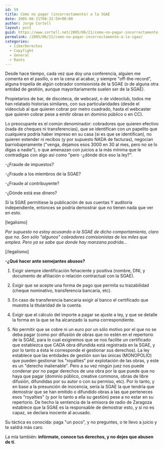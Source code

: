 ```yaml
---
id: 59
title: Cómo no pagar (incorrectamente) a la SGAE
date: 2005-06-21T08:32:59+00:00
author: Jorge Cortell
layout: post
guid: https://www.cortell.net/2005/06/21/como-no-pagar-incorrectamente-a-la-sgae/
permalink: /2005/06/21/como-no-pagar-incorrectamente-a-la-sgae/
categories:
  - CiberDerechos
  - Copyfight
  - General
  - Rants
---
```

Desde hace tiempo, cada vez que doy una conferencia, alguien me comenta en el pasillo, o en la cena al acabar, y siempre "off-the-record", alguna tropelí­a de algún cobrador comisionista de la SGAE (o de alguna otra entidad de gestión, aunque mayoritariamente suelen ser de la SGAE).

Propietarios de bar, de discoteca, de webcast, o de videoclub, todos me han relatado historias similares, con sus particularidades (desde el videoclub al que quieren cobrar por metro cuadrado, hasta el webcaster que quieren cobrar pese a emitir obras en dominio público o en CC).

Lo preocupante es el común denominador: cobradores que quieren efectivo (nada de cheques ni transferencias), que se identifican con un papelito que cualquiera podrí­a haber impreso en su casa (si es que se identifican), no quieren extender ni recibos (y por supuesto NADA de facturas), negocian barriobajeramente ("venga, dejamos esos 3000 en 30 al mes, pero no se lo digas a nadie"), o que amenazan con juicios a la más mí­nima que le contradigas con algo así­ como "pero -¿dónde dice eso la ley?".

-¿Fraude de impuestos?
  
-¿Fraude a los miembros de la SGAE?
  
-¿Fraude al contribuyente?
  
-¿Dónde está ese dinero?

Si la SGAE permitiese la publicación de sus cuentas Y auditorí­a independiente, entonces se podrí­a demostrar que no tienen nada que ver en esto.

[legalismo]
  
_Por supuesto no estoy acusando a la SGAE de dicho comportamiento, claro que no. Son sólo "algunos" cobradores comisionistas de los miles que emplea. Pero ya se sabe que donde hay manzana podrida..._
  
[/legalismo]

**-¿Qué hacer ante semejantes abusos?**

1) Exigir siempre identificación fehaciente y positiva (nombre, DNI, y documento de afiliación o relación contractual con la SGAE).
  
2) Exigir que se acepte una forma de pago que permita su trazabilidad (cheque nominativo, transferencia bancaria, etc).
  
3) En caso de transferencia bancaria exigir al banco el certificado que muestra la titularidad de la cuenta.
  
4) Exigir que el cálculo del importe a pagar se ajuste a ley, y que se detalle la forma en la que se ha alcanzado la suma correspondiente.
  
5) No permitir que se cobre ni un euro por un sólo motivo por el que no se deba pagar (como por difusión de obras que no estén en el repertorio de la SGAE, para lo cual exigiremos que se nos facilite un certificado que establezca que CADA obra difundida está registrada en la SGAE, y por lo tanto a ésta le corresponde el gestionar sus derechos). La ley establece que las entidades de gestión son las únicas (MONOPOLIO) que pueden gestionar los "royalties" por explotación de las obras, y este es un "derecho inalienable". Pero a su vez ningún juez nos puede condenar por no pagar derechos de una obra por la que puede que no haya que pagar (dominio público, creative commons, obras de libre difusión, difundidas por su autor o con su permiso, etc). Por lo tanto, y en base a la presunción de inocencia, serí­a la SGAE la que tendrí­a que demostrar que se han emitido o difundido obras a las que perteneces esos "royalties" (y por lo tanto a ella su gestión) pese a no estar en su repertorio. De hecho la sentencia de la emisora de radio de Zaragoza establece que la SGAE es la responsable de demostrar esto, y si no es capaz, se declara inocente al acusado.

Su táctica es conocida: paga "un poco", y no preguntes, o te llevo a juicio y te saldrá más caro.

La mí­a también: **infórmate, conoce tus derechos, y no dejes que abusen de tí­**.